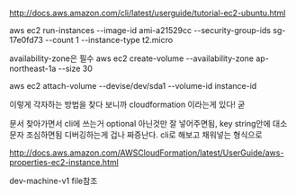 http://docs.aws.amazon.com/cli/latest/userguide/tutorial-ec2-ubuntu.html

aws ec2 run-instances --image-id ami-a21529cc --security-group-ids sg-17e0fd73 --count 1 --instance-type t2.micro

availability-zone은 필수
aws ec2 create-volume --availability-zone ap-northeast-1a --size 30

aws ec2 attach-volume --devise/dev/sda1 --volume-id instance-id

이렇게 각자하는 방법을 찾다 보니까 cloudformation 이라는게 있다! 굳

문서 찾아가면서 cli에 쓰는거 optional 아닌것만 잘 넣어주면됨, key string안에 대소문자 조심하면됨
디버깅하는게 겁나 짜증난다. cli로 해보고 채워넣는 형식으로

http://docs.aws.amazon.com/AWSCloudFormation/latest/UserGuide/aws-properties-ec2-instance.html

dev-machine-v1 file참조
